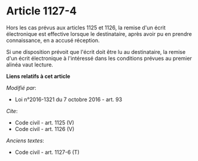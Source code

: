# Article 1127-4

Hors les cas prévus aux articles 1125 et 1126, la remise d'un écrit électronique est effective lorsque le destinataire, après
avoir pu en prendre connaissance, en a accusé réception.

Si une disposition prévoit que l'écrit doit être lu au destinataire, la remise d'un écrit électronique à l'intéressé dans les
conditions prévues au premier alinéa vaut lecture.

**Liens relatifs à cet article**

_Modifié par_:

  - Loi n°2016-1321 du 7 octobre 2016 - art. 93

_Cite_:

  - Code civil - art. 1125 (V)
  - Code civil - art. 1126 (V)

_Anciens textes_:

  - Code civil - art. 1127-6 (T)
